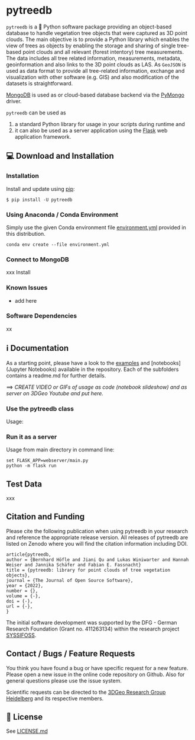 # pytreedb

`pytreedb` is a 🐍 Python software package providing an object-based database to handle vegetation tree objects that were captured as 3D point clouds. The main objective is to provide a Python library which enables the view of trees as objects by enabling the storage and sharing of single tree-based point clouds and all relevant (forest intentory) tree measurements. The data includes all tree related information, measurements, metadata, geoinformation and also links to the 3D point clouds as LAS. As `GeoJSON` is used as data format to provide all tree-related information, exchange and visualization with other software (e.g. GIS) and also modification of the datasets is straightforward.

[MongoDB](https://www.mongodb.com/) is used as  or cloud-based database backend via the [PyMongo](https://pypi.org/project/pymongo/) driver.

`pytreedb` can be used as 
1. a standard Python library for usage in your scripts during runtime and 
2. it can also be used as a server application using the [Flask](https://pypi.org/project/Flask/) web application framework. 


## 💻 Download and Installation

### Installation
Install and update using [pip](https://pypi.org/):

`$ pip install -U pytreedb`

### Using Anaconda / Conda Environment
Simply use the given Conda environment file [environment.yml](environment.yml) provided in this distribution.

```
conda env create --file environment.yml
```

### Connect to MongoDB
xxx
Install 

### Known Issues
- add here

### Software Dependencies

xx


## ℹ Documentation

As a starting point, please have a look to the [examples](examples) and [notebooks](Jupyter Notebooks) available in the repository. Each of the subfolders contains a readme.md for further details.

==> _CREATE VIDEO or GIFs of usage as code (notebook slideshow) and as server on 3DGeo Youtube and put here._

### Use the pytreedb class
Usage: 


### Run it as a server
Usage from main directory in command line:
```
set FLASK_APP=webserver/main.py
python -m flask run
```



## Test Data
xxx

## Citation and Funding
Please cite the following publication when using pytreedb in your research and reference the appropriate release version. All releases of pytreedb are listed on Zenodo where you will find the citation information including DOI.

```
article{pytreedb,
author = {Bernhard Höfle and Jiani Qu and Lukas Winiwarter and Hannah Weiser and Jannika Schäfer and Fabian E. Fassnacht}
title = {pytreedb: library for point clouds of tree vegetation objects},
journal = {The Journal of Open Source Software},
year = {2022},
number = {},
volume = {-},
doi = {-},
url = {-},
} 
 ```

The initial software development was supported by the DFG - German Research Foundation (Grant no. 411263134) within the research project [SYSSIFOSS](https://uni-heidelberg.de/syssifoss).

## Contact / Bugs / Feature Requests

You think you have found a bug or have specific request for a new feature. Please open a new issue in the online code repository on Github. Also for general questions please use the issue system. 

Scientific requests can be directed to the [3DGeo Research Group Heidelberg](https://uni-heidelberg.de/3dgeo) and its respective members.

## 📜 License

See [LICENSE.md](LICENSE.md)
